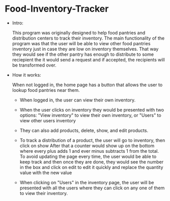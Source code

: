 # Food-Inventory-Tracker

* Intro:
  
  This program was originally designed to help food pantries and distribution centers to track their inventory.
  The main functionality of the program was that the user will be able to view other food pantries inventory
  just in case they are low on inventory themselves. That way they would see if the other pantry has enough 
  to distribute to some reciepient the it would send a request and if accepted, the recipients will be transformed over.
  
* How it works:

  When not logged in, the home page has a button that allows the user to lookup food pantries near them.
  - When logged in, the user can view their own inventory.
  - When the user clicks on inventory they would be presented with two options: "View inventory" to view their own inventory, or "Users" to view other users inventory
  - They can also add products, delete, show, and edit products.
  - To track a distribution of a product, the user will go to inventory, then click on show
  After that a counter would show up on the bottom where every plus adds 1 and ever minus subtracts 1 from the total.
  To avoid updating the page every time, the user would be able to keep track and then once they are done, they would
  see the number in the box and click on edit to edit it quickly and replace the quantity value with the new value
  
  - When clicking on "Users" in the inventory page, the user will be presented with all the users where they can click on any 
    one of them to view their inventory.
  
